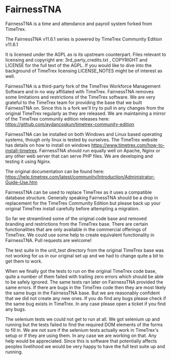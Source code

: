 # FairnessTNA
FairnessTNA is a time and attendance and payroll system forked from TimeTrex.

The FairnessTNA v11.6.1 series is powered by TimeTrex Community Edition v11.6.1

It is licensed under the AGPL as is its upstream counterpart. Files relevant to licensing
and copyright are: 3rd_party_credits.txt , COPYRIGHT and LICENSE for the full text of the
AGPL. If you would like to dive into the background of TimeTrex licensing LICENSE_NOTES
might be of interest as well.


FairnessTNA is a third-party fork of the TimeTrex Workforce Management Software and in no
way affiliated with TimeTrex. FairnessTNA removes some limitations and restrictions of the
TimeTrex software. We are very grateful to the TimeTrex team for providing the base that
we built FairnessTNA on. Since this is a fork we'll try to pull in any changes from the
original TimeTrex regularly as they are released. We are maintaining a mirror of the
TimeTrex community edition releases here:
https://github.com/aydancoskun/timetrex-community-edition


FairnessTNA can be installed on both Windows and Linux based operating systems, though only
linux is tested by ourselves. The TimeTrex website has details on how to install on windows
https://www.timetrex.com/how-to-install-timetrex. FairnessTNA should run equally well on 
Apache, Nginx or any other web server that can serve PHP files. We are developing and
testing it using Nginx.


The original documentation can be found here: 
https://help.timetrex.com/latest/community/Introduction/Administrator-Guide-Use.htm


FairnessTNA can be used to replace TimeTrex as it uses a compatible database structure. 
Generally speaking FairnessTNA should be a drop in replacement for the TimeTrex Community 
Edition but please back up your original TimeTrex install carefully before attempting a 
migration.


So far we streamlined some of the original code base and removed branding and restrictions
from the TimeTrex base. There are certain functionalities that are only available in the
commercial offerings of TimeTrex. We could use some help to create equivalent functionality
in FairnessTNA. Pull requests are welcome!

The test suite in the unit_test directory from the original TimeTrex base was not working
for us in our original set up and we had to change quite a bit to get them to work.

When we finally got the tests to run on the original TimeTrex code base, quite a number of
them failed with trailing zero errors which should be able to be safely ignored. The same
tests ran later on FairnessTNA provided the same errors. If there are bugs in the TimeTrex
code then they are most likely the same bugs in the FairnessTNA base. But we are reasonably
confident that we did not create any new ones. If you do find any bugs please check if
the same bug exists in TimeTrex. In any case please open a ticket if you find any bugs.

The selenium tests we could not get to run at all. We got selenium up and running but the
tests failed to find the required DOM elements of the forms to fill in. We are not sure if
the selenium tests actually work in TimeTrex's setup or if they are using them. In any case
we are working on that. Any help would be appreciated. Since this is software that 
potentially affects peoples livelihood we would be very happy to have the full test suite
up and running.
